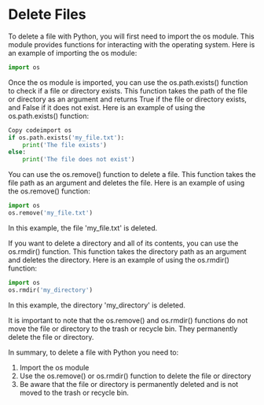 # Delete Files



To delete a file with Python, you will first need to import the os module. This module provides functions for interacting with the operating system. Here is an example of importing the os module:

```python
import os
```

Once the os module is imported, you can use the os.path.exists() function to check if a file or directory exists. This function takes the path of the file or directory as an argument and returns True if the file or directory exists, and False if it does not exist. Here is an example of using the os.path.exists() function:

```python
Copy codeimport os
if os.path.exists('my_file.txt'):
    print('The file exists')
else:
    print('The file does not exist')
```

You can use the os.remove() function to delete a file. This function takes the file path as an argument and deletes the file. Here is an example of using the os.remove() function:

```python
import os
os.remove('my_file.txt')
```

In this example, the file 'my\_file.txt' is deleted.

If you want to delete a directory and all of its contents, you can use the os.rmdir() function. This function takes the directory path as an argument and deletes the directory. Here is an example of using the os.rmdir() function:

```python
import os
os.rmdir('my_directory')
```

In this example, the directory 'my\_directory' is deleted.

It is important to note that the os.remove() and os.rmdir() functions do not move the file or directory to the trash or recycle bin. They permanently delete the file or directory.

In summary, to delete a file with Python you need to:

1. Import the os module
2. Use the os.remove() or os.rmdir() function to delete the file or directory
3. Be aware that the file or directory is permanently deleted and is not moved to the trash or recycle bin.
